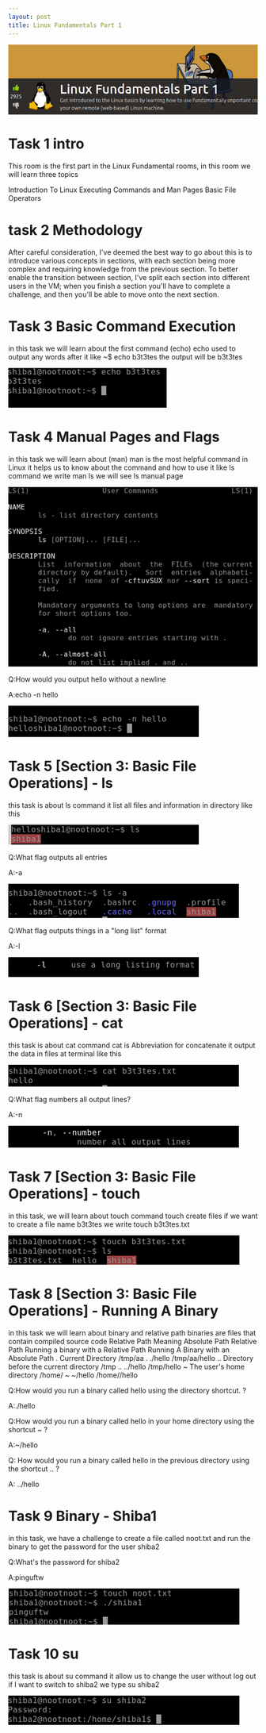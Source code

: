 ```yaml
---
layout: post
title: Linux Fundamentals Part 1
---
```

![image](/assets/img/linux/1.1.png)

# Task 1 intro

This room is the first part in the Linux Fundamental rooms, in this room we will learn three topics

   Introduction To Linux
   Executing Commands and Man Pages
   Basic File Operators

# task 2 Methodology

After careful consideration, I've deemed the best way to go about this is to introduce various concepts in sections, with each section being more complex and requiring knowledge from the previous section. To better enable the transition between section, I've split each section into different users in the VM; when you finish a section you'll have to complete a challenge, and then you'll be able to move onto the next section.

# Task 3 Basic Command Execution

in this task we will learn about the first command (echo) echo used to output any words after it like ~$ echo b3t3tes the output will be b3t3tes

![image](/assets/img/linux/1.2.png)

# Task 4 Manual Pages and Flags

in this task we will learn about (man) man is the most helpful command in Linux it helps us to know about the command and how to use it like ls command we write man ls we will see ls manual page

![image](/assets/img/linux/1.3.png)

Q:How would you output hello without a newline

A:echo -n hello

![image](/assets/img/linux/1.4.png)

# Task 5 [Section 3: Basic File Operations] - ls

this task is about ls command it list all files and information in directory like this

![image](/assets/img/linux/1.5.png)

Q:What flag outputs all entries

A:-a

![image](/assets/img/linux/1.6.png)

Q:What flag outputs things in a "long list" format

A:-l

![image](/assets/img/linux/1.7.png)

# Task 6 [Section 3: Basic File Operations] - cat

this task is about cat command cat is Abbreviation for concatenate it output the data in files at terminal like this

![image](/assets/img/linux/1.8.png)

Q:What flag numbers all output lines?

A:-n

![image](/assets/img/linux/1.9.png)

# Task 7 [Section 3: Basic File Operations] - touch

in this task, we will learn about touch command touch create files if we want to create a file name b3t3tes we write touch b3t3tes.txt

![image](/assets/img/linux/1.10.png)

# Task 8 [Section 3: Basic File Operations] - Running A Binary

in this task we will learn about binary and relative path binaries are files that contain compiled source code
Relative Path 	Meaning 	Absolute Path 	Relative Path 	Running a binary with a Relative Path 	Running A Binary with an Absolute Path
. 	Current Directory 	/tmp/aa  	. 	./hello 	/tmp/aa/hello
.. 	Directory before the current directory 	/tmp 	.. 	../hello 	/tmp/hello
~ 	The user's home directory 	/home/ 	~ 	~/hello 	/home//hello

Q:How would you run a binary called hello using the directory shortcut. ?

A:./hello

Q:How would you run a binary called hello in your home directory using the shortcut ~ ?

A:~/hello

Q: How would you run a binary called hello in the previous directory using the shortcut .. ?

A: ../hello

# Task 9 Binary - Shiba1

in this task, we have a challenge to create a file called noot.txt and run the binary to get the password for the user shiba2

Q:What's the password for shiba2

A:pinguftw

![image](/assets/img/linux/1.11.png)

# Task 10 su

this task is about su command it allow us to change the user without log out if I want to switch to shiba2 we type su shiba2

![image](/assets/img/linux/1.12.png)









